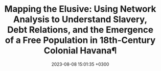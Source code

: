 ---
layout: post
title: 'Mapping the Elusive: Using Network Analysis to Understand Slavery, Debt Relations, and the Emergence of a Free Population in 18th-Century Colonial Havana¶'
description: 
date:   2023-08-08 15:01:35 +0300
image:  '/images/Mapping_the_elusive.png'
tags:   [Articles, Cuba, Knowledge Graphs]
---